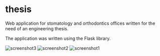 # thesis
Web application for stomatology and orthodontics offices written for the need of an engineering thesis.

The application was written using the Flask library.


![screenshot3](https://user-images.githubusercontent.com/81749590/226355709-d2494651-f693-4b6f-b149-ebdc36a10c08.png)
![screenshot2](https://user-images.githubusercontent.com/81749590/226355717-bab9ad70-9629-42eb-b1ca-c6c4240f40ef.png)
![screenshot1](https://user-images.githubusercontent.com/81749590/226355724-9ced46bc-a1f2-4aa4-a274-e1de041da4a6.png)

